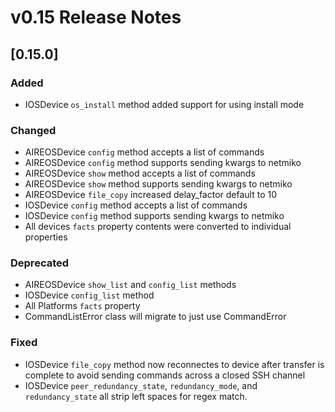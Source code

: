# v0.15 Release Notes

## [0.15.0]
### Added
- IOSDevice `os_install` method added support for using install mode
### Changed
- AIREOSDevice `config` method accepts a list of commands
- AIREOSDevice `config` method supports sending kwargs to netmiko
- AIREOSDevice `show` method accepts a list of commands
- AIREOSDevice `show` method supports sending kwargs to netmiko
- AIREOSDevice `file_copy` increased delay_factor default to 10
- IOSDevice `config` method accepts a list of commands
- IOSDevice `config` method supports sending kwargs to netmiko
- All devices `facts` property contents were converted to individual properties
### Deprecated
- AIREOSDevice `show_list` and `config_list` methods
- IOSDevice `config_list` method
- All Platforms `facts` property
- CommandListError class will migrate to just use CommandError
### Fixed
- IOSDevice `file_copy` method now reconnectes to device after transfer is complete to avoid sending commands across a closed SSH channel
- IOSDevice `peer_redundancy_state`, `redundancy_mode`, and `redundancy_state` all strip left spaces for regex match.